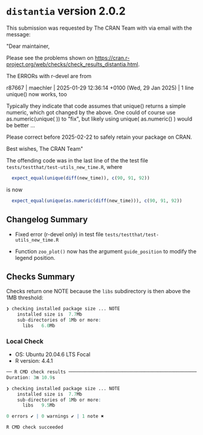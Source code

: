 # `distantia` version 2.0.2

This submission was requested by The CRAN Team with via email with the message:

"Dear maintainer,

Please see the problems shown on
<https://cran.r-project.org/web/checks/check_results_distantia.html>.

The ERRORs with r-devel are from

  r87667 | maechler | 2025-01-29 12:36:14 +0100 (Wed, 29 Jan 2025) | 1 line
  unique(<difftime>) now works, too

Typically they indicate that code assumes that unique(<difftime>)
returns a simple numeric, which got changed by the above.  One could of course use as.numeric(unique( <difftime> )) to "fix", but likely using unique( as.numeric(<difftime>) ) would be better ...

Please correct before 2025-02-22 to safely retain your package on CRAN.

Best wishes,
The CRAN Team"

The offending code was in the last line of the the test file `tests/testthat/test-utils_new_time.R`, where

```r
  expect_equal(unique(diff(new_time)), c(90, 91, 92))
```

is now

```r
  expect_equal(unique(as.numeric(diff(new_time))), c(90, 91, 92))
```


## Changelog Summary

- Fixed error (r-devel only) in test file `tests/testthat/test-utils_new_time.R`

- Function `zoo_plot()` now has the argument `guide_position` to modify the legend position.

## Checks Summary

Checks return one NOTE because the `libs` subdirectory is then above the 1MB threshold:

```r
❯ checking installed package size ... NOTE
    installed size is  7.7Mb
    sub-directories of 1Mb or more:
      libs   6.0Mb
```

### Local Check

- OS: Ubuntu 20.04.6 LTS Focal
- R version: 4.4.1

```r
── R CMD check results ─────────────────────────────────────────────────────────── distantia 2.0.2 ────
Duration: 3m 10.9s

❯ checking installed package size ... NOTE
    installed size is  7.7Mb
    sub-directories of 1Mb or more:
      libs   9.5Mb

0 errors ✔ | 0 warnings ✔ | 1 note ✖

R CMD check succeeded
```
